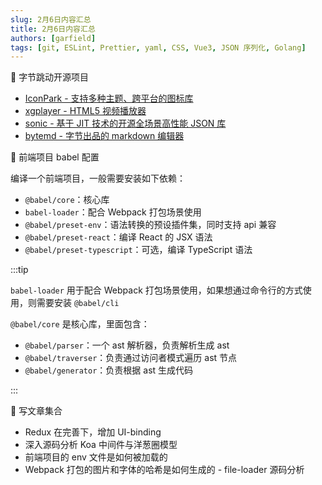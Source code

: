 ```yaml
---
slug: 2月6日内容汇总
title: 2月6日内容汇总
authors: [garfield]
tags: [git, ESLint, Prettier, yaml, CSS, Vue3, JSON 序列化, Golang]
---
```


📒 字节跳动开源项目

- [IconPark - 支持多种主题、跨平台的图标库](https://github.com/bytedance/IconPark)
- [xgplayer - HTML5 视频播放器](https://github.com/bytedance/xgplayer)
- [sonic - 基于 JIT 技术的开源全场景高性能 JSON 库](https://github.com/bytedance/sonic)
- [bytemd - 字节出品的 markdown 编辑器](https://github.com/bytedance/bytemd)

📒 前端项目 babel 配置

编译一个前端项目，一般需要安装如下依赖：

- `@babel/core`：核心库
- `babel-loader`：配合 Webpack 打包场景使用
- `@babel/preset-env`：语法转换的预设插件集，同时支持 api 兼容
- `@babel/preset-react`：编译 React 的 JSX 语法
- `@babel/preset-typescript`：可选，编译 TypeScript 语法

:::tip

`babel-loader` 用于配合 Webpack 打包场景使用，如果想通过命令行的方式使用，则需要安装 `@babel/cli`

`@babel/core` 是核心库，里面包含：

- `@babel/parser`：一个 ast 解析器，负责解析生成 ast
- `@babel/traverser`：负责通过访问者模式遍历 ast 节点
- `@babel/generator`：负责根据 ast 生成代码

:::

📒 写文章集合

- Redux 在完善下，增加 UI-binding
- 深入源码分析 Koa 中间件与洋葱圈模型
- 前端项目的 env 文件是如何被加载的
- Webpack 打包的图片和字体的哈希是如何生成的 - file-loader 源码分析
